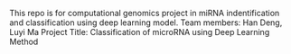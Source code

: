 This repo is for computational genomics project in miRNA indentification and classification using deep learning model.
Team members:
	Han Deng, Luyi Ma
Project Title:
	Classification of microRNA using Deep Learning Method
